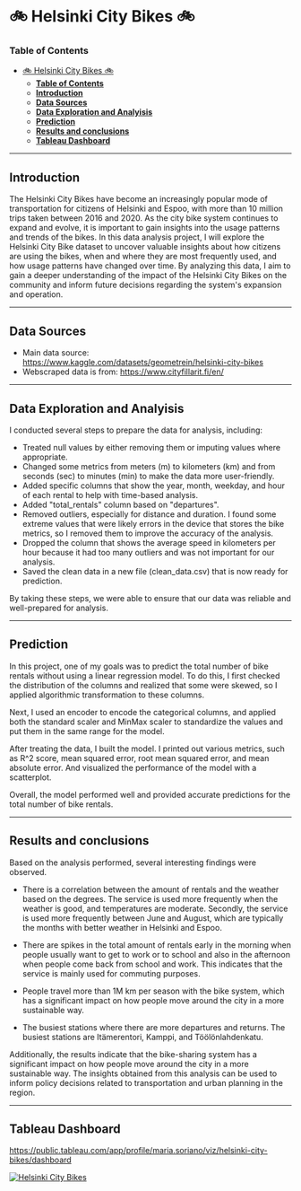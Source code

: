 
# 🚲 Helsinki City Bikes 🚲

### **Table of Contents**
- [🚲 Helsinki City Bikes 🚲](#-helsinki-city-bikes-)
    - [**Table of Contents**](#table-of-contents)
  - [**Introduction**](#introduction)
  - [**Data Sources**](#data-sources)
  - [**Data Exploration and Analyisis**](#data-exploration-and-analyisis)
  - [**Prediction**](#prediction)
  - [**Results and conclusions**](#results-and-conclusions)
  - [**Tableau Dashboard**](#tableau-dashboard)

---

## **Introduction**

The Helsinki City Bikes have become an increasingly popular mode of transportation for citizens of Helsinki and Espoo, with more than 10 million trips taken between 2016 and 2020. As the city bike system continues to expand and evolve, it is important to gain insights into the usage patterns and trends of the bikes. In this data analysis project, I will explore the Helsinki City Bike dataset to uncover valuable insights about how citizens are using the bikes, when and where they are most frequently used, and how usage patterns have changed over time. By analyzing this data, I aim to gain a deeper understanding of the impact of the Helsinki City Bikes on the community and inform future decisions regarding the system's expansion and operation.

---

## **Data Sources**
- Main data source: https://www.kaggle.com/datasets/geometrein/helsinki-city-bikes
- Webscraped data is from: https://www.cityfillarit.fi/en/

---

## **Data Exploration and Analyisis**

I conducted several steps to prepare the data for analysis, including:

- Treated null values by either removing them or imputing values where appropriate.
- Changed some metrics from meters (m) to kilometers (km) and from seconds (sec) to minutes (min) to make the data more user-friendly.
- Added specific columns that show the year, month, weekday, and hour of each rental to help with time-based analysis.
- Added "total_rentals" column based on "departures".
- Removed outliers, especially for distance and duration. I found some extreme values that were likely errors in the device that stores the bike metrics, so I removed them to improve the accuracy of the analysis.
- Dropped the column that shows the average speed in kilometers per hour because it had too many outliers and was not important for our analysis.
- Saved the clean data in a new file (clean_data.csv) that is now ready for prediction.
  
By taking these steps, we were able to ensure that our data was reliable and well-prepared for analysis.

---

## **Prediction**

In this project, one of my goals was to predict the total number of bike rentals without using a linear regression model. To do this, I first checked the distribution of the columns and realized that some were skewed, so I applied algorithmic transformation to these columns.

Next, I used an encoder to encode the categorical columns, and applied both the standard scaler and MinMax scaler to standardize the values and put them in the same range for the model.

After treating the data, I built the model. I printed out various metrics, such as R^2 score, mean squared error, root mean squared error, and mean absolute error. And visualized the performance of the model with a scatterplot.

Overall, the model performed well and provided accurate predictions for the total number of bike rentals.

---

## **Results and conclusions**

Based on the analysis performed, several interesting findings were observed.

- There is a correlation between the amount of rentals and the weather based on the degrees. The service is used more frequently when the weather is good, and temperatures are moderate. Secondly, the service is used more frequently between June and August, which are typically the months with better weather in Helsinki and Espoo.

- There are spikes in the total amount of rentals early in the morning when people usually want to get to work or to school and also in the afternoon when people come back from school and work. This indicates that the service is mainly used for commuting purposes.

- People travel more than 1M km per season with the bike system, which has a significant impact on how people move around the city in a more sustainable way.

- The busiest stations where there are more departures and returns. The busiest stations are Itämerentori, Kamppi, and Töölönlahdenkatu.


Additionally, the results indicate that the bike-sharing system has a significant impact on how people move around the city in a more sustainable way. The insights obtained from this analysis can be used to inform policy decisions related to transportation and urban planning in the region.

---


## **Tableau Dashboard**

https://public.tableau.com/app/profile/maria.soriano/viz/helsinki-city-bikes/dashboard 

<div class='tableauPlaceholder' id='viz1683711967546' style='position: relative'><noscript><a href='#'><img alt='Helsinki City Bikes ' src='https:&#47;&#47;public.tableau.com&#47;static&#47;images&#47;he&#47;helsinki-city-bikes&#47;dashboard&#47;1_rss.png' style='border: none' /></a></noscript><object class='tableauViz'  style='display:none;'><param name='host_url' value='https%3A%2F%2Fpublic.tableau.com%2F' /> <param name='embed_code_version' value='3' /> <param name='path' value='views&#47;helsinki-city-bikes&#47;dashboard?:language=en-US&amp;:embed=true' /> <param name='toolbar' value='yes' /><param name='static_image' value='https:&#47;&#47;public.tableau.com&#47;static&#47;images&#47;he&#47;helsinki-city-bikes&#47;dashboard&#47;1.png' /> <param name='animate_transition' value='yes' /><param name='display_static_image' value='yes' /><param name='display_spinner' value='yes' /><param name='display_overlay' value='yes' /><param name='display_count' value='yes' /><param name='language' value='en-US' /></object></div>                <script type='text/javascript'>                    var divElement = document.getElementById('viz1683711967546');                    var vizElement = divElement.getElementsByTagName('object')[0];                    if ( divElement.offsetWidth > 800 ) { vizElement.style.width='1100px';vizElement.style.height='1127px';} else if ( divElement.offsetWidth > 500 ) { vizElement.style.width='1100px';vizElement.style.height='1127px';} else { vizElement.style.width='100%';vizElement.style.height='1677px';}                     var scriptElement = document.createElement('script');                    scriptElement.src = 'https://public.tableau.com/javascripts/api/viz_v1.js';                    vizElement.parentNode.insertBefore(scriptElement, vizElement);                </script>